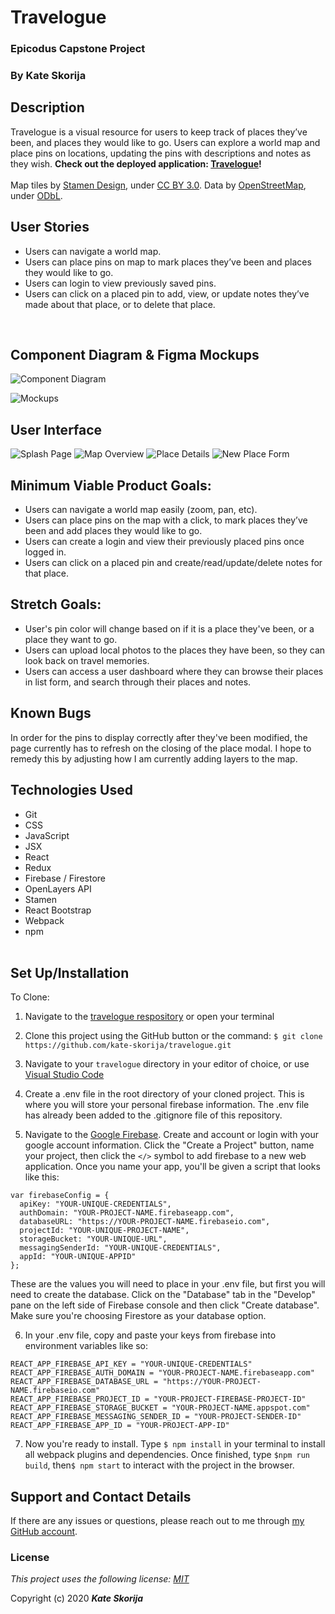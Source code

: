 # Travelogue

### Epicodus Capstone Project

### By Kate Skorija

## Description
Travelogue is a visual resource for users to keep track of places they’ve been, and places they would like to go.
Users can explore a world map and place pins on locations, updating the pins with descriptions and notes as they wish. 
**Check out the deployed application: [Travelogue](https://travelogue-86d21.firebaseapp.com)!**
<br><br>
Map tiles by [Stamen Design](http://stamen.com), under [CC BY 3.0](http://creativecommons.org/licenses/by/3.0). Data by [OpenStreetMap](http://openstreetmap.org), under [ODbL](http://www.openstreetmap.org/copyright).
<br>

## User Stories
*  Users can navigate a world map.
*  Users can place pins on map to mark places they’ve been and places they would like to go.
*  Users can login to view previously saved pins.
*  Users can click on a placed pin to add, view, or update notes they’ve made about that place, or to delete that place.
<br>

## Component Diagram & Figma Mockups

![Component Diagram](./public/ComponentDiagram.png)

![Mockups](./public/Mockup.png)
<br>

## User Interface

![Splash Page](./public/splash.png)
![Map Overview](./public/MapOverview.png)
![Place Details](./public/PlaceDetails.png)
![New Place Form](./public/NewPlace.png)

## Minimum Viable Product Goals:

*  Users can navigate a world map easily (zoom, pan, etc).
*  Users can place pins on the map with a click, to mark places they’ve been and add places they would like to go.
*  Users can create a login and view their previously placed pins once logged in.
*  Users can click on a placed pin and create/read/update/delete notes for that place.

## Stretch Goals:

*  User's pin color will change based on if it is a place they've been, or a place they want to go.
*  Users can upload local photos to the places they have been, so they can look back on travel memories.
*  Users can access a user dashboard where they can browse their places in list form, and search through their places and notes.

## Known Bugs

In order for the pins to display correctly after they've been modified, the page currently has to refresh on the closing of the place modal. I hope to remedy this by adjusting how I am currently adding layers to the map.
<br>

## Technologies Used

*  Git
*  CSS
*  JavaScript
*  JSX
*  React
*  Redux
*  Firebase / Firestore
*  OpenLayers API
*  Stamen 
*  React Bootstrap
*  Webpack
*  npm
<br><br>

## Set Up/Installation

To Clone:

1.  Navigate to the [travelogue respository](https://github.com/kate-skorija/travelogue) or open your terminal

2. Clone this project using the GitHub button or the command:
`$ git clone https://github.com/kate-skorija/travelogue.git`

3. Navigate to your `travelogue` directory in your editor of choice, or use [Visual Studio Code](https://code.visualstudio.com/)

4. Create a .env file in the root directory of your cloned project. This is where you will store your personal firebase information. The .env file has already been added to the .gitignore file of this repository.

5. Navigate to the [Google Firebase](https://firebase.google.com/). Create and account or login with your google account information. Click the "Create a Project" button, name your project, then click the `</>` symbol to add firebase to a new web application. Once you name your app, you'll be given a script that looks like this: 
  ```
  var firebaseConfig = {
    apiKey: "YOUR-UNIQUE-CREDENTIALS",
    authDomain: "YOUR-PROJECT-NAME.firebaseapp.com",
    databaseURL: "https://YOUR-PROJECT-NAME.firebaseio.com",
    projectId: "YOUR-UNIQUE-PROJECT-NAME",
    storageBucket: "YOUR-UNIQUE-URL",
    messagingSenderId: "YOUR-UNIQUE-CREDENTIALS",
    appId: "YOUR-UNIQUE-APPID"
  };
  ```
  These are the values you will need to place in your .env file, but first you will need to create the database. Click on the "Database" tab in the "Develop" pane on the left side of Firebase console and then click "Create database". Make sure you're choosing Firestore as your database option.

6. In your .env file, copy and paste your keys from firebase into environment variables like so:
  ```
  REACT_APP_FIREBASE_API_KEY = "YOUR-UNIQUE-CREDENTIALS"
  REACT_APP_FIREBASE_AUTH_DOMAIN = "YOUR-PROJECT-NAME.firebaseapp.com"
  REACT_APP_FIREBASE_DATABASE_URL = "https://YOUR-PROJECT-NAME.firebaseio.com"
  REACT_APP_FIREBASE_PROJECT_ID = "YOUR-PROJECT-FIREBASE-PROJECT-ID"
  REACT_APP_FIREBASE_STORAGE_BUCKET = "YOUR-PROJECT-NAME.appspot.com"
  REACT_APP_FIREBASE_MESSAGING_SENDER_ID = "YOUR-PROJECT-SENDER-ID"
  REACT_APP_FIREBASE_APP_ID = "YOUR-PROJECT-APP-ID"
  ```

7. Now you're ready to install. Type `$ npm install` in your terminal to install all webpack plugins and dependencies. Once finished, type `$npm run build`, then`$ npm start` to interact with the project in the browser.



## Support and Contact Details

If there are any issues or questions, please reach out to me through [my GitHub account](https://github.com/kate-skorija).
<br>

### License

*This project uses the following license: [MIT](https://opensource.org/licenses/MIT)*

Copyright (c) 2020 **_Kate Skorija_** 